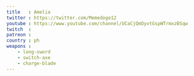 ```yaml
---
title   : Amelia
twitter : https://twitter.com/Memedoge12
youtube : https://www.youtube.com/channel/UCaCjQmOyvtGspWTrmxzBSqw
twitch  : 
patreon : 
country : ph
weapons :
    - long-sword
    - switch-axe
    - charge-blade
---
```



